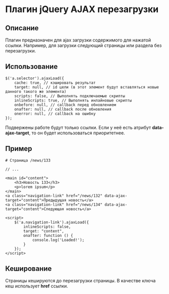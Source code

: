 # Плагин jQuery AJAX перезагрузки

## Описание

Плагин предназначен для ajax загрузки содержимого для нажатой ссылки.
Например, для загрузки следующий страницы или раздела без перезагрузки.

## Использование

    $('a.selector').ajaxLoad({
        cache: true, // кэшировать результат
        target: null, // id цели (в этот элемент будут вставляться новые данного такого же элемента)
        scripts: false, // Выполнять подключаемые скрипты
        inlineScripts: true, // Выполнять инлайновые скрипты
        onbefore: null, // callback перед обновлением
        onafter: null, // callback после обновления
        onerror: null, // callback на ошибку
    });

Подвержены работе будут только ссылки.
Если у неё есть атрибут **data-ajax-target**, то он будет использоваться приоритетнее.

## Пример

    # Страница /news/133

    // ...

    <main id="content">
        <h3>Новость 133</h3>
        <p>lorem ipsum</p>
    </main>
    <a class="navigation-link" href="/news/132" data-ajax-target="content">Предыдущая новость</a>
    <a class="navigation-link" href="/news/134" data-ajax-target="content">Следующая новость</a>

    <script>
        $('a.navigation-link').ajaxLoad({
            inlineScripts: false,
            target: "content",
            onafter: function () {
                console.log('Loaded!');
            }
        });
    </script>

## Кеширование

Страницы кешируются до перезагрузки страницы.
В качестве ключа кеш использует **href** ссылки.